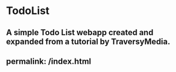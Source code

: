 # TodoList
A simple Todo List webapp created and expanded from a tutorial by TraversyMedia. 
---
permalink: /index.html
---
